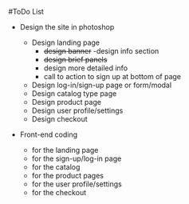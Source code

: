 #ToDo List

- Design the site in photoshop
  - Design landing page
     - ~~design banner~~
     -design info section
      - ~~design brief panels~~
      - design more detailed info
      - call to action to sign up at bottom of page
  - Design log-in/sign-up page or form/modal
  - Design catalog type page
  - Design product page
  - Design user profile/settings
  - Design checkout

- Front-end coding
  - for the landing page
  - for the sign-up/log-in page
  - for the catalog
  - for the product pages
  - for the user profile/settings
  - for the checkout
